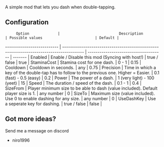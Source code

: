 A simple mod that lets you dash when double-tapping.

## Configuration ##
         Option             |                           Description                                                     | Possible values                        | Default |
--------------------------- | ----------------------------------------------------------------------------------------- | -------------------------------------- | ------- |
Enabled                     | Enable / Disable this mod (Syncing with host!)                                            | true / false                           | true    |
StaminaCost                 | Stamina cost for one dash.                                                                | 0 - 1                                  | 0.15    |
Cooldown                    | Cooldown in seconds.                                                                      | any                                    | 0.75    |
Precision                   | Time in which a key of the double-tap has to follow to the previous one. Higher = Easier. | 0.1 (fast) - 0.5 (easy)                | 0.2     |
Power                       | The power of a dash.                                                                      | 1 (very light) - 100 (yeet)            | 15      |
Speed                       | The duration / speed of the dash.                                                         | 0.1 - 1                                | 0.4     |
SizeFrom 	                | Player minimum size to be able to dash (value included). Default player size is 1. 	    | any number 	                         | 0       |
SizeTo 	                    | Maximum size (value included). Use 0 to enable dashing for any size. 	                    | any number 	                         | 0       |
UseDashKey 	                | Use a seperate key for dashing. 	                                                        | true / false 	                         | false   |

## Got more ideas? ##
Send me a message on discord
+ niro1996

